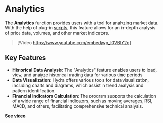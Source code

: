# Analytics

The **Analytics** function provides users with a tool for analyzing market data. With the help of plug-in [scripts](analytics/running_a_script.md), this feature allows for an in-depth analysis of price data, volumes, and other market indicators.

> [!Video https://www.youtube.com/embed/wp_l0VBfY2o]

## Key Features

- **Historical Data Analysis**: The "Analytics" feature enables users to load, view, and analyze historical trading data for various time periods.
- **Data Visualization**: Hydra offers various tools for data visualization, including charts and diagrams, which assist in trend analysis and pattern identification.
- **Financial Indicators Calculation**: The program supports the calculation of a wide range of financial indicators, such as moving averages, RSI, MACD, and others, facilitating comprehensive technical analysis.

**See [video](videos/analytics.md)**
